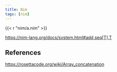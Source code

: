 ```yaml
---
title: Nim
tags: [nim]
---
```


{{< r "nim/a.nim" >}}

<https://nim-lang.org/docs/system.html#add,seq[T],T>

## References

<https://rosettacode.org/wiki/Array_concatenation>
